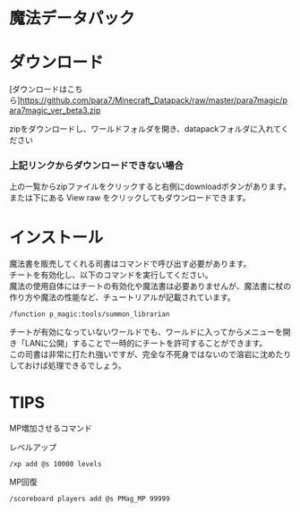 # 魔法データパック

# ダウンロード

[ダウンロードはこちら]<https://github.com/para7/Minecraft_Datapack/raw/master/para7magic/para7magic_ver_beta3.zip>

zipをダウンロードし、ワールドフォルダを開き、datapackフォルダに入れてください

### 上記リンクからダウンロードできない場合

上の一覧からzipファイルをクリックすると右側にdownloadボタンがあります。または下にある View raw をクリックしてもダウンロードできます。

# インストール

魔法書を販売してくれる司書はコマンドで呼び出す必要があります。  
チートを有効化し、以下のコマンドを実行してください。  
魔法の使用自体にはチートの有効化や魔法書は必要ありませんが、魔法書に杖の作り方や魔法の性能など、チュートリアルが記載されています。

```
/function p_magic:tools/summon_librarian
```

チートが有効になっていないワールドでも、ワールドに入ってからメニューを開き「LANに公開」することで一時的にチートを許可することができます。  
この司書は非常に打たれ強いですが、完全な不死身ではないので溶岩に沈めたりしておけば処理できるでしょう。

# TIPS

MP増加させるコマンド

レベルアップ

```
/xp add @s 10000 levels
```

MP回復

```
/scoreboard players add @s PMag_MP 99999
```
